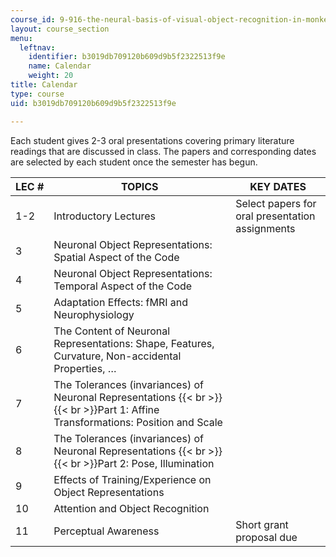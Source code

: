 ```yaml
---
course_id: 9-916-the-neural-basis-of-visual-object-recognition-in-monkeys-and-humans-spring-2005
layout: course_section
menu:
  leftnav:
    identifier: b3019db709120b609d9b5f2322513f9e
    name: Calendar
    weight: 20
title: Calendar
type: course
uid: b3019db709120b609d9b5f2322513f9e

---
```


Each student gives 2-3 oral presentations covering primary literature readings that are discussed in class. The papers and corresponding dates are selected by each student once the semester has begun.

| LEC # | TOPICS | KEY DATES |
| --- | --- | --- |
| 1-2 | Introductory Lectures | Select papers for oral presentation assignments |
| 3 | Neuronal Object Representations: Spatial Aspect of the Code | &nbsp; |
| 4 | Neuronal Object Representations: Temporal Aspect of the Code | &nbsp; |
| 5 | Adaptation Effects: fMRI and Neurophysiology | &nbsp; |
| 6 | The Content of Neuronal Representations: Shape, Features, Curvature, Non-accidental Properties, … | &nbsp; |
| 7 | The Tolerances (invariances) of Neuronal Representations  {{< br >}}  {{< br >}}Part 1: Affine Transformations: Position and Scale | &nbsp; |
| 8 | The Tolerances (invariances) of Neuronal Representations  {{< br >}}  {{< br >}}Part 2: Pose, Illumination | &nbsp; |
| 9 | Effects of Training/Experience on Object Representations | &nbsp; |
| 10 | Attention and Object Recognition | &nbsp; |
| 11 | Perceptual Awareness | Short grant proposal due
